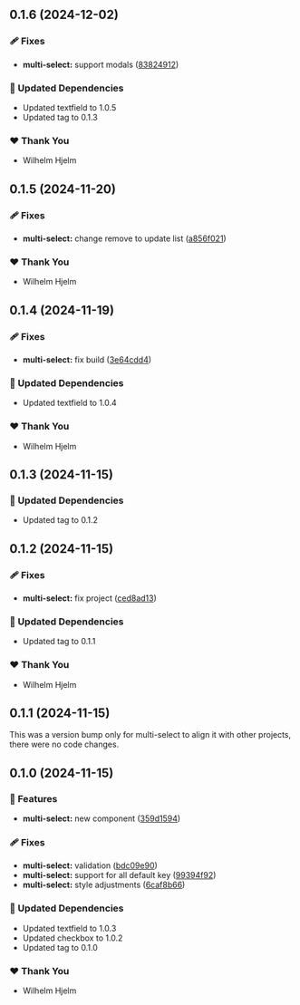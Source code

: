 ## 0.1.6 (2024-12-02)

### 🩹 Fixes

- **multi-select:** support modals ([83824912](https://github.com/migrationsverket/midas/commit/83824912))

### 🧱 Updated Dependencies

- Updated textfield to 1.0.5
- Updated tag to 0.1.3

### ❤️  Thank You

- Wilhelm Hjelm

## 0.1.5 (2024-11-20)

### 🩹 Fixes

- **multi-select:** change remove to update list ([a856f021](https://github.com/migrationsverket/midas/commit/a856f021))

### ❤️  Thank You

- Wilhelm Hjelm

## 0.1.4 (2024-11-19)

### 🩹 Fixes

- **multi-select:** fix build ([3e64cdd4](https://github.com/migrationsverket/midas/commit/3e64cdd4))

### 🧱 Updated Dependencies

- Updated textfield to 1.0.4

### ❤️  Thank You

- Wilhelm Hjelm

## 0.1.3 (2024-11-15)

### 🧱 Updated Dependencies

- Updated tag to 0.1.2

## 0.1.2 (2024-11-15)

### 🩹 Fixes

- **multi-select:** fix project ([ced8ad13](https://github.com/migrationsverket/midas/commit/ced8ad13))

### 🧱 Updated Dependencies

- Updated tag to 0.1.1

### ❤️  Thank You

- Wilhelm Hjelm

## 0.1.1 (2024-11-15)

This was a version bump only for multi-select to align it with other projects, there were no code changes.

## 0.1.0 (2024-11-15)

### 🚀 Features

- **multi-select:** new component ([359d1594](https://github.com/migrationsverket/midas/commit/359d1594))

### 🩹 Fixes

- **multi-select:** validation ([bdc09e90](https://github.com/migrationsverket/midas/commit/bdc09e90))
- **multi-select:** support for all default key ([99394f92](https://github.com/migrationsverket/midas/commit/99394f92))
- **multi-select:** style adjustments ([6caf8b66](https://github.com/migrationsverket/midas/commit/6caf8b66))

### 🧱 Updated Dependencies

- Updated textfield to 1.0.3
- Updated checkbox to 1.0.2
- Updated tag to 0.1.0

### ❤️  Thank You

- Wilhelm Hjelm